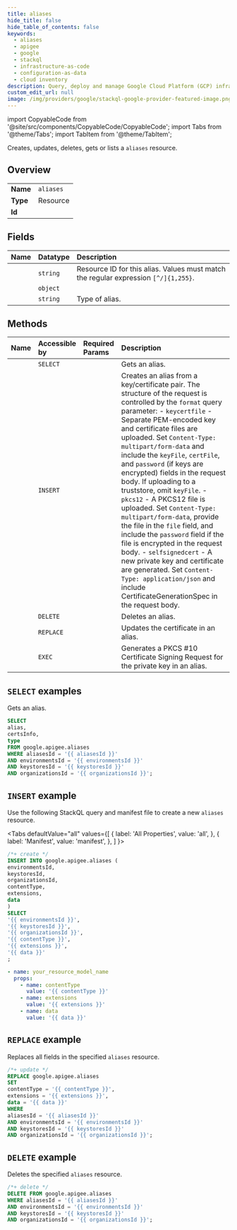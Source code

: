 ```yaml
---
title: aliases
hide_title: false
hide_table_of_contents: false
keywords:
  - aliases
  - apigee
  - google
  - stackql
  - infrastructure-as-code
  - configuration-as-data
  - cloud inventory
description: Query, deploy and manage Google Cloud Platform (GCP) infrastructure and resources using SQL
custom_edit_url: null
image: /img/providers/google/stackql-google-provider-featured-image.png
---
```


import CopyableCode from '@site/src/components/CopyableCode/CopyableCode';
import Tabs from '@theme/Tabs';
import TabItem from '@theme/TabItem';

Creates, updates, deletes, gets or lists a <code>aliases</code> resource.

## Overview
<table><tbody>
<tr><td><b>Name</b></td><td><code>aliases</code></td></tr>
<tr><td><b>Type</b></td><td>Resource</td></tr>
<tr><td><b>Id</b></td><td><CopyableCode code="google.apigee.aliases" /></td></tr>
</tbody></table>

## Fields
| Name | Datatype | Description |
|:-----|:---------|:------------|
| <CopyableCode code="alias" /> | `string` | Resource ID for this alias. Values must match the regular expression `[^/]{1,255}`. |
| <CopyableCode code="certsInfo" /> | `object` |  |
| <CopyableCode code="type" /> | `string` | Type of alias. |

## Methods
| Name | Accessible by | Required Params | Description |
|:-----|:--------------|:----------------|:------------|
| <CopyableCode code="organizations_environments_keystores_aliases_get" /> | `SELECT` | <CopyableCode code="aliasesId, environmentsId, keystoresId, organizationsId" /> | Gets an alias. |
| <CopyableCode code="organizations_environments_keystores_aliases_create" /> | `INSERT` | <CopyableCode code="environmentsId, keystoresId, organizationsId" /> | Creates an alias from a key/certificate pair. The structure of the request is controlled by the `format` query parameter: - `keycertfile` - Separate PEM-encoded key and certificate files are uploaded. Set `Content-Type: multipart/form-data` and include the `keyFile`, `certFile`, and `password` (if keys are encrypted) fields in the request body. If uploading to a truststore, omit `keyFile`. - `pkcs12` - A PKCS12 file is uploaded. Set `Content-Type: multipart/form-data`, provide the file in the `file` field, and include the `password` field if the file is encrypted in the request body. - `selfsignedcert` - A new private key and certificate are generated. Set `Content-Type: application/json` and include CertificateGenerationSpec in the request body. |
| <CopyableCode code="organizations_environments_keystores_aliases_delete" /> | `DELETE` | <CopyableCode code="aliasesId, environmentsId, keystoresId, organizationsId" /> | Deletes an alias. |
| <CopyableCode code="organizations_environments_keystores_aliases_update" /> | `REPLACE` | <CopyableCode code="aliasesId, environmentsId, keystoresId, organizationsId" /> | Updates the certificate in an alias. |
| <CopyableCode code="organizations_environments_keystores_aliases_csr" /> | `EXEC` | <CopyableCode code="aliasesId, environmentsId, keystoresId, organizationsId" /> | Generates a PKCS #10 Certificate Signing Request for the private key in an alias. |

## `SELECT` examples

Gets an alias.

```sql
SELECT
alias,
certsInfo,
type
FROM google.apigee.aliases
WHERE aliasesId = '{{ aliasesId }}'
AND environmentsId = '{{ environmentsId }}'
AND keystoresId = '{{ keystoresId }}'
AND organizationsId = '{{ organizationsId }}'; 
```

## `INSERT` example

Use the following StackQL query and manifest file to create a new <code>aliases</code> resource.

<Tabs
    defaultValue="all"
    values={[
        { label: 'All Properties', value: 'all', },
        { label: 'Manifest', value: 'manifest', },
    ]
}>
<TabItem value="all">

```sql
/*+ create */
INSERT INTO google.apigee.aliases (
environmentsId,
keystoresId,
organizationsId,
contentType,
extensions,
data
)
SELECT 
'{{ environmentsId }}',
'{{ keystoresId }}',
'{{ organizationsId }}',
'{{ contentType }}',
'{{ extensions }}',
'{{ data }}'
;
```
</TabItem>
<TabItem value="manifest">

```yaml
- name: your_resource_model_name
  props:
    - name: contentType
      value: '{{ contentType }}'
    - name: extensions
      value: '{{ extensions }}'
    - name: data
      value: '{{ data }}'

```
</TabItem>
</Tabs>

## `REPLACE` example

Replaces all fields in the specified <code>aliases</code> resource.

```sql
/*+ update */
REPLACE google.apigee.aliases
SET 
contentType = '{{ contentType }}',
extensions = '{{ extensions }}',
data = '{{ data }}'
WHERE 
aliasesId = '{{ aliasesId }}'
AND environmentsId = '{{ environmentsId }}'
AND keystoresId = '{{ keystoresId }}'
AND organizationsId = '{{ organizationsId }}';
```

## `DELETE` example

Deletes the specified <code>aliases</code> resource.

```sql
/*+ delete */
DELETE FROM google.apigee.aliases
WHERE aliasesId = '{{ aliasesId }}'
AND environmentsId = '{{ environmentsId }}'
AND keystoresId = '{{ keystoresId }}'
AND organizationsId = '{{ organizationsId }}';
```
